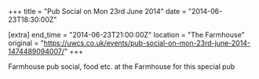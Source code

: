 +++
title = "Pub Social on Mon 23rd June 2014"
date = "2014-06-23T18:30:00Z"

[extra]
end_time = "2014-06-23T21:00:00Z"
location = "The Farmhouse"
original = "https://uwcs.co.uk/events/pub-social-on-mon-23rd-june-2014-1474489094007/"
+++

Farmhouse pub social, food etc. at the Farmhouse for this special pub

